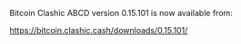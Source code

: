 Bitcoin Clashic ABCD version 0.15.101 is now available from:

  <https://bitcoin.clashic.cash/downloads/0.15.101/>